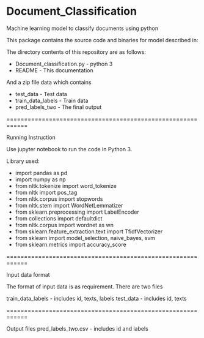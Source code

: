 # Document_Classification
Machine learning model to classify documents using python


This package contains the  source code and binaries for 
model described in:

The directory contents of this repository are as follows:

* Document_classification.py        - python 3
* README          		          - This documentation

And a zip file data which contains

* test_data   			          - Test data
* train_data_labels		          - Train data
* pred_labels_two              - The final output

============================================================

Running Instruction

Use jupyter notebook to run the code in Python 3.

Library used: 
* import pandas as pd
* import numpy as np
* from nltk.tokenize import word_tokenize
* from nltk import pos_tag
* from nltk.corpus import stopwords
* from nltk.stem import WordNetLemmatizer
* from sklearn.preprocessing import LabelEncoder
* from collections import defaultdict
* from nltk.corpus import wordnet as wn
* from sklearn.feature_extraction.text import TfidfVectorizer
* from sklearn import model_selection, naive_bayes, svm
* from sklearn.metrics import accuracy_score

============================================================

Input data format

The format of input data is as requirement. There are two files

train_data_labels          - includes id, texts, labels
test_data                 - includes id, texts

============================================================

Output files
pred_labels_two.csv            - includes id and labels
